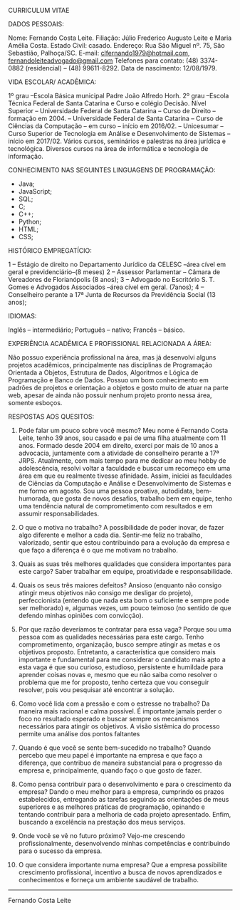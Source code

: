 CURRICULUM VITAE 



DADOS PESSOAIS: 

Nome: Fernando Costa Leite. 
Filiação: Júlio Frederico Augusto Leite e Maria Amélia Costa. 
Estado Civil: casado. 
Endereço: Rua São Miguel nº. 75, São Sebastião, Palhoça/SC. 
E-mail: clfernando1979@hotmail.com, fernandoleiteadvogado@gmail.com 
Telefones para contato: (48) 3374-0882 (residencial) – (48) 99611-8292. 
Data de nascimento: 12/08/1979. 

VIDA ESCOLAR/ ACADÊMICA: 

1º grau –Escola Básica municipal Padre João Alfredo Horh. 
2º grau –Escola Técnica Federal de Santa Catarina e Curso e colégio Decisão. 
Nível Superior – Universidade Federal de Santa Catarina – Curso de Direito – formação em 2004. 
– Universidade Federal de Santa Catarina – Curso de Ciências da Computação – em curso – início em 2016/02. 
– Unicesumar – Curso Superior de Tecnologia em Análise e Desenvolvimento de Sistemas – início em 2017/02. 
Vários cursos, seminários e palestras na área jurídica e tecnológica. 
Diversos cursos na área de informática e tecnologia de informação. 

CONHECIMENTO NAS SEGUINTES LINGUAGENS DE PROGRAMAÇÃO: 

- Java; 
- JavaScript;
- SQL; 
- C; 
- C++; 
- Python; 
- HTML; 
- CSS; 

HISTÓRICO EMPREGATÍCIO: 

1 – Estágio de direito no Departamento Jurídico da CELESC –área cível em geral e previdenciário–(8 meses) 
2 – Assessor Parlamentar – Câmara de Vereadores de Florianópolis (8 anos); 
3 – Advogado no Escritório S. T. Gomes e Advogados Associados –área cível em geral. (7anos); 
4 – Conselheiro perante a 17ª Junta de Recursos da Previdência Social (13 anos);  

IDIOMAS: 

Inglês – intermediário;
Português – nativo;
Francês – básico.

EXPERIÊNCIA ACADÊMICA E PROFISSIONAL RELACIONADA A ÁREA:

Não possuo experiência profissional na área, mas já desenvolvi alguns projetos acadêmicos, principalmente nas disciplinas de Programação Orientada a Objetos, Estrutura de Dados, Algoritmos e Lógica de Programação e Banco de Dados. Possuo um bom conhecimento em padrões de projetos e orientação a objetos e gosto muito de atuar na parte web, apesar de ainda não possuir nenhum projeto pronto nessa área, somente esboços.


RESPOSTAS AOS QUESITOS:

1. Pode falar um pouco sobre você mesmo?
Meu nome é Fernando Costa Leite, tenho 39 anos, sou casado e pai de uma filha atualmente com 11 anos. Formado desde 2004 em direito, exerci por mais de 10 anos a advocacia, juntamente com a atividade de conselheiro perante a 17ª JRPS. Atualmente, com mais tempo para me dedicar ao meu hobby de adolescência, resolvi voltar a faculdade e buscar um recomeço em uma área em que eu realmente tivesse afinidade. Assim, iniciei as faculdades de Ciências da Computação e Análise e Desenvolvimento de Sistemas e me formo em agosto.
Sou uma pessoa proativa, autodidata, bem-humorada, que gosta de novos desafios, trabalho bem em equipe, tenho uma tendência natural de comprometimento com resultados e em assumir responsabilidades. 

2. O que o motiva no trabalho?
A possibilidade de poder inovar, de fazer algo diferente e melhor a cada dia. Sentir-me feliz no trabalho, valorizado, sentir que estou contribuindo para a evolução da empresa e que faço a diferença é o que me motivam no trabalho.

3. Quais as suas três melhores qualidades que considera importantes para este cargo?
Saber trabalhar em equipe, proatividade e responsabilidade.

4. Quais os seus três maiores defeitos?
Ansioso (enquanto não consigo atingir meus objetivos não consigo me desligar do projeto), perfeccionista (entendo que nada esta bom o suficiente e sempre pode ser melhorado) e, algumas vezes, um pouco teimoso (no sentido de que defendo minhas opiniões com convicção).

5. Por que razão deveríamos te contratar para essa vaga?
Porque sou uma pessoa com as qualidades necessárias para este cargo. Tenho comprometimento, organização, busco sempre atingir as metas e os objetivos proposto. Entretanto, a característica que considero mais importante e fundamental para me considerar o candidato mais apto a esta vaga é que sou curioso, estudioso, persistente e humildade para aprender coisas novas e, mesmo que eu não saiba como resolver o problema que me for proposto, tenho certeza que vou conseguir resolver, pois vou pesquisar até encontrar a solução.

6. Como você lida com a pressão e com o estresse no trabalho?
Da maneira mais racional e calma possível. É importante jamais perder o foco no resultado esperado e buscar sempre os mecanismos necessários para atingir os objetivos. A visão sistêmica do processo permite uma análise dos pontos faltantes 

7. Quando é que você se sente bem-sucedido no trabalho?
Quando percebo que meu papel é importante na empresa e que faço a diferença, que contribuo de maneira substancial para o progresso da empresa e, principalmente, quando faço o que gosto de fazer.

8. Como pensa contribuir para o desenvolvimento e para o crescimento da empresa?
Dando o meu melhor para a empresa, cumprindo os prazos estabelecidos, entregando as tarefas seguindo as orientações de meus superiores e as melhores práticas de programação, opinando e tentando contribuir para a melhoria de cada projeto apresentado. Enfim, buscando a excelência na prestação dos meus serviços.

9. Onde você se vê no futuro próximo?
Vejo-me crescendo profissionalmente, desenvolvendo minhas competências e contribuindo para o sucesso da empresa.

10. O que considera importante numa empresa?
Que a empresa possibilite crescimento profissional, incentivo a busca de novos aprendizados e conhecimentos e forneça um ambiente saudável de trabalho.
_________________________
Fernando Costa Leite

